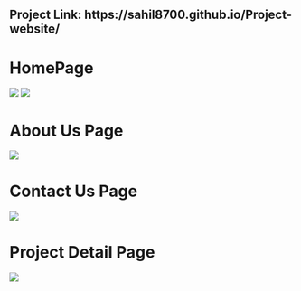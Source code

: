 <h2><b>Project Link:</b> https://sahil8700.github.io/Project-website/</h2>
<h1> HomePage</h1>

<img src="https://github.com/sahil8700/Frontend/blob/master/Screenshots/Screenshot%202020-02-29%20at%208.35.01%20PM.png">
<img src="https://github.com/sahil8700/Frontend/blob/master/Screenshots/Screenshot%202020-02-29%20at%208.36.00%20PM.png">
<h1>About Us Page</h1>
<img src="https://github.com/sahil8700/Project-website/blob/master/Screenshots/Screenshot%202020-04-06%20at%201.11.14%20AM.png">
<h1>Contact Us Page</h1>
<img src="https://github.com/sahil8700/Project-website/blob/master/Screenshots/Screenshot%202020-04-06%20at%201.11.14%20AM.png">
<h1>Project Detail Page</h1>
<img src="https://github.com/sahil8700/Project-website/blob/master/Screenshots/Screenshot%202020-04-06%20at%201.11.32%20AM.png">
